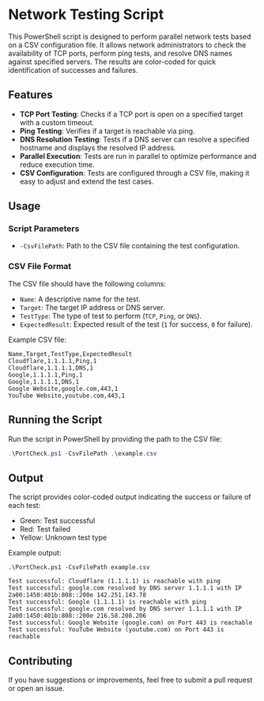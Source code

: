 # Network Testing Script

This PowerShell script is designed to perform parallel network tests based on a CSV configuration file. It allows network administrators to check the availability of TCP ports, perform ping tests, and resolve DNS names against specified servers. The results are color-coded for quick identification of successes and failures.

## Features

- **TCP Port Testing**: Checks if a TCP port is open on a specified target with a custom timeout.
- **Ping Testing**: Verifies if a target is reachable via ping.
- **DNS Resolution Testing**: Tests if a DNS server can resolve a specified hostname and displays the resolved IP address.
- **Parallel Execution**: Tests are run in parallel to optimize performance and reduce execution time.
- **CSV Configuration**: Tests are configured through a CSV file, making it easy to adjust and extend the test cases.

## Usage

### Script Parameters

- `-CsvFilePath`: Path to the CSV file containing the test configuration.

### CSV File Format

The CSV file should have the following columns:

- `Name`: A descriptive name for the test.
- `Target`: The target IP address or DNS server.
- `TestType`: The type of test to perform (`TCP`, `Ping`, or `DNS`).
- `ExpectedResult`: Expected result of the test (`1` for success, `0` for failure).

Example CSV file:

```csv
Name,Target,TestType,ExpectedResult
Cloudflare,1.1.1.1,Ping,1
Cloudflare,1.1.1.1,DNS,1
Google,1.1.1.1,Ping,1
Google,1.1.1.1,DNS,1
Google Website,google.com,443,1
YouTube Website,youtube.com,443,1
```

## Running the Script

Run the script in PowerShell by providing the path to the CSV file:

```powershell
.\PortCheck.ps1 -CsvFilePath .\example.csv
```

## Output

The script provides color-coded output indicating the success or failure of each test:

- Green: Test successful
- Red: Test failed
- Yellow: Unknown test type

Example output:

```
.\PortCheck.ps1 -CsvFilePath example.csv

Test successful: Cloudflare (1.1.1.1) is reachable with ping
Test successful: google.com resolved by DNS server 1.1.1.1 with IP 2a00:1450:401b:808::200e 142.251.143.78
Test successful: Google (1.1.1.1) is reachable with ping
Test successful: google.com resolved by DNS server 1.1.1.1 with IP 2a00:1450:401b:808::200e 216.58.208.206
Test successful: Google Website (google.com) on Port 443 is reachable
Test successful: YouTube Website (youtube.com) on Port 443 is reachable
```

## Contributing

If you have suggestions or improvements, feel free to submit a pull request or open an issue.
